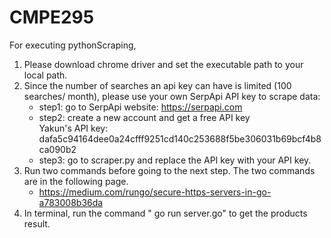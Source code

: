 # CMPE295

For executing pythonScraping, 
1. Please download chrome driver and set the executable path to your local path.
2. Since the number of searches an api key can have is limited (100 searches/ month), please use your own SerpApi API key to scrape data:
    - step1: go to SerpApi website: https://serpapi.com
    - step2: create a new account and get a free API key
             <br />Yakun's API key: dafa5c94164dee0a24cfff9251cd140c253688f5be306031b69bcf4b8ca090b2
    - step3: go to scraper.py and replace the API key with your API key.
3. Run two commands before going to the next step. The two commands are in the following page.
    - https://medium.com/rungo/secure-https-servers-in-go-a783008b36da
5. In terminal, run the command " go run server.go" to get the products result.
